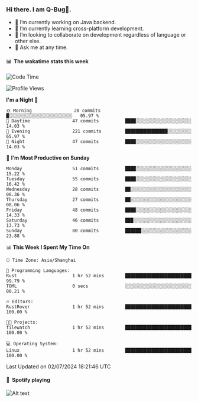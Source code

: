 ### Hi there. I am Q-Bug🐞.

- 🔭 I’m currently working on Java backend.
- 🌱 I’m currently learning cross-platform development.
- 👯 I’m looking to collaborate on development regardless of language or other else.
- 💬 Ask me at any time.

#### 📊 &nbsp;**The wakatime stats this week**  
<!--START_SECTION:waka-->
![Code Time](http://img.shields.io/badge/Code%20Time-156%20hrs%2059%20mins-blue)

![Profile Views](http://img.shields.io/badge/Profile%20Views-0-blue)

**I'm a Night 🦉** 

```text
🌞 Morning                20 commits          █░░░░░░░░░░░░░░░░░░░░░░░░   05.97 % 
🌆 Daytime                47 commits          ████░░░░░░░░░░░░░░░░░░░░░   14.03 % 
🌃 Evening                221 commits         ████████████████░░░░░░░░░   65.97 % 
🌙 Night                  47 commits          ████░░░░░░░░░░░░░░░░░░░░░   14.03 % 
```
📅 **I'm Most Productive on Sunday** 

```text
Monday                   51 commits          ████░░░░░░░░░░░░░░░░░░░░░   15.22 % 
Tuesday                  55 commits          ████░░░░░░░░░░░░░░░░░░░░░   16.42 % 
Wednesday                28 commits          ██░░░░░░░░░░░░░░░░░░░░░░░   08.36 % 
Thursday                 27 commits          ██░░░░░░░░░░░░░░░░░░░░░░░   08.06 % 
Friday                   48 commits          ████░░░░░░░░░░░░░░░░░░░░░   14.33 % 
Saturday                 46 commits          ███░░░░░░░░░░░░░░░░░░░░░░   13.73 % 
Sunday                   80 commits          ██████░░░░░░░░░░░░░░░░░░░   23.88 % 
```


📊 **This Week I Spent My Time On** 

```text
🕑︎ Time Zone: Asia/Shanghai

💬 Programming Languages: 
Rust                     1 hr 52 mins        █████████████████████████   99.79 % 
TOML                     0 secs              ░░░░░░░░░░░░░░░░░░░░░░░░░   00.21 % 

🔥 Editors: 
RustRover                1 hr 52 mins        █████████████████████████   100.00 % 

🐱‍💻 Projects: 
filewatch                1 hr 52 mins        █████████████████████████   100.00 % 

💻 Operating System: 
Linux                    1 hr 52 mins        █████████████████████████   100.00 % 
```


 Last Updated on 02/07/2024 18:21:46 UTC
<!--END_SECTION:waka-->

#### 🎵 &nbsp;**Spotify playing**  
![Alt text](https://spotify-recently-played-readme.vercel.app/api?user=e5y1o4x7kdt9kf2blu4wvmb4s&unique={true|1|on|yes})
